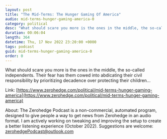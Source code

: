 ```yaml
---
layout: post
title: "The Mid-Terms: The Hunger Gaming Of America"
audio: mid-terms-hunger-gaming-america-0
category: political
desc: "What should scare you more is the ones in the middle, the so-called independents. Their fear has them cowed into abdicating their civil responsibility by prioritizing decadence over protecting their children..."
duration: 00:06:04
length: 364
datetime: Thu, 17 Nov 2022 23:20:00 +0000
tags: podcast
guid: mid-terms-hunger-gaming-america-0
order: 0
---
```

What should scare you more is the ones in the middle, the so-called independents. Their fear has them cowed into abdicating their civil responsibility by prioritizing decadence over protecting their children...

Link: [https://www.zerohedge.com/political/mid-terms-hunger-gaming-america](https://www.zerohedge.com/political/mid-terms-hunger-gaming-america)

About: The Zerohedge Podcast is a non-commercial, automated program, designed to give people a way to get news from Zerohedge in an audio format.  I am actively working on tweaking and improving the setup to create a better listening experience (October 2022).  Suggestions are welcome: [zerohedgePodcast@outlook.com](mailto:zerohedgePodcast@outlook.com)